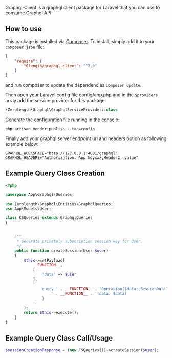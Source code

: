 Graphql-Client is a graphql client package for Laravel that you can use to consume Graphql API.

## How to use

This package is installed via [Composer](http://getcomposer.org/). To install, simply add it
to your `composer.json` file:

```json
{
    "require": {
        "0length/graphql-client": "^2.0"
    }
}
```

and run composer to update the dependencies `composer update`.

Then open your Laravel config file config/app.php and in the `$providers` array add the service provider for this package.

```php
\Zerolength\Graphql\GraphqlServiceProvider::class
```

Generate the configuration file running in the console:
```
php artisan vendor:publish --tag=config
```

Finally add your graphql server endpoint url and headers option as following example below:

```
GRAPHQL_WORKSPACE="http://127.0.0.1:4001/graphql"
GRAPHQL_HEADERS="Authorization: App keyxxx,Header2: value"
```

## Example Query Class Creation
```php
<?php

namespace App\Graphql\Queries;

use Zerolength\Graphql\Entities\GraphqlQueries;
use App\Models\User;

class CSQueries extends GraphqlQueries
{


    /**
     * Generate privately subscription session key for User.
     */
    public function createSession(User $user)
    {
        $this->setPayload(
            __FUNCTION__,
            [
                'data' => $user
            ],
            '
                query ' . __FUNCTION__ . 'Operation($data: SessionDataInput!){
                    ' . __FUNCTION__ . '(data: $data)
                }
            '
        );
        return $this->execute();
    }
}
```

## Example Query Class Call/Usage

```php
$sessionCreationResponse = (new CSQueries())->createSession($user);
```

